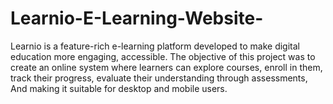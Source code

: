 # Learnio-E-Learning-Website-
Learnio is a feature-rich e-learning platform developed to make digital education more engaging, accessible. The objective of this project was to create an online system where learners can explore courses, enroll in them, track their progress, evaluate their understanding through assessments, And making it suitable for desktop and mobile users.
